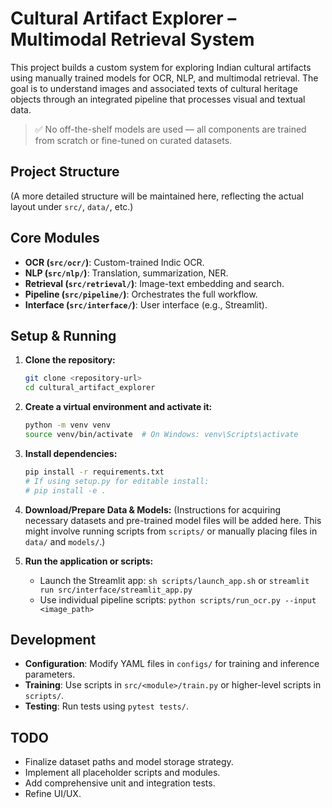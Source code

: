 # Cultural Artifact Explorer – Multimodal Retrieval System

This project builds a custom system for exploring Indian cultural artifacts using manually trained models for OCR, NLP, and multimodal retrieval. The goal is to understand images and associated texts of cultural heritage objects through an integrated pipeline that processes visual and textual data.

> ✅ No off-the-shelf models are used — all components are trained from scratch or fine-tuned on curated datasets.

## Project Structure

(A more detailed structure will be maintained here, reflecting the actual layout under `src/`, `data/`, etc.)

## Core Modules
- **OCR (`src/ocr/`)**: Custom-trained Indic OCR.
- **NLP (`src/nlp/`)**: Translation, summarization, NER.
- **Retrieval (`src/retrieval/`)**: Image-text embedding and search.
- **Pipeline (`src/pipeline/`)**: Orchestrates the full workflow.
- **Interface (`src/interface/`)**: User interface (e.g., Streamlit).

## Setup & Running

1.  **Clone the repository:**
    ```bash
    git clone <repository-url>
    cd cultural_artifact_explorer
    ```

2.  **Create a virtual environment and activate it:**
    ```bash
    python -m venv venv
    source venv/bin/activate  # On Windows: venv\Scripts\activate
    ```

3.  **Install dependencies:**
    ```bash
    pip install -r requirements.txt
    # If using setup.py for editable install:
    # pip install -e .
    ```

4.  **Download/Prepare Data & Models:**
    (Instructions for acquiring necessary datasets and pre-trained model files will be added here. This might involve running scripts from `scripts/` or manually placing files in `data/` and `models/`.)

5.  **Run the application or scripts:**
    -   Launch the Streamlit app: `sh scripts/launch_app.sh` or `streamlit run src/interface/streamlit_app.py`
    -   Use individual pipeline scripts: `python scripts/run_ocr.py --input <image_path>`

## Development

-   **Configuration**: Modify YAML files in `configs/` for training and inference parameters.
-   **Training**: Use scripts in `src/<module>/train.py` or higher-level scripts in `scripts/`.
-   **Testing**: Run tests using `pytest tests/`.

## TODO

-   Finalize dataset paths and model storage strategy.
-   Implement all placeholder scripts and modules.
-   Add comprehensive unit and integration tests.
-   Refine UI/UX.
